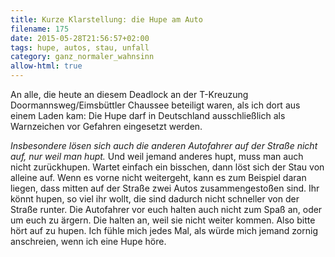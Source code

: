 ```yaml
---
title: Kurze Klarstellung: die Hupe am Auto
filename: 175
date: 2015-05-28T21:56:57+02:00
tags: hupe, autos, stau, unfall
category: ganz_normaler_wahnsinn
allow-html: true
---
```

<p>An alle, die heute an diesem Deadlock an der T-Kreuzung Doormannsweg/Eimsbüttler Chaussee beteiligt waren, als ich dort aus einem Laden kam: Die Hupe darf in Deutschland ausschließlich als Warnzeichen vor Gefahren eingesetzt werden.</p>
<p><em>Insbesondere lösen sich auch die anderen Autofahrer auf der Straße nicht auf, nur weil man hupt.</em> Und weil jemand anderes hupt, muss man auch nicht zurückhupen. Wartet einfach ein bisschen, dann löst sich der Stau von alleine auf. Wenn es vorne nicht weitergeht, kann es zum Beispiel daran liegen, dass mitten auf der Straße zwei Autos zusammengestoßen sind. Ihr könnt hupen, so viel ihr wollt, die sind dadurch nicht schneller von der Straße runter. Die Autofahrer vor euch halten auch nicht zum Spaß an, oder um euch zu ärgern. Die halten an, weil sie nicht weiter kommen. Also bitte hört auf zu hupen. Ich fühle mich jedes Mal, als würde mich jemand zornig anschreien, wenn ich eine Hupe höre.</p>
